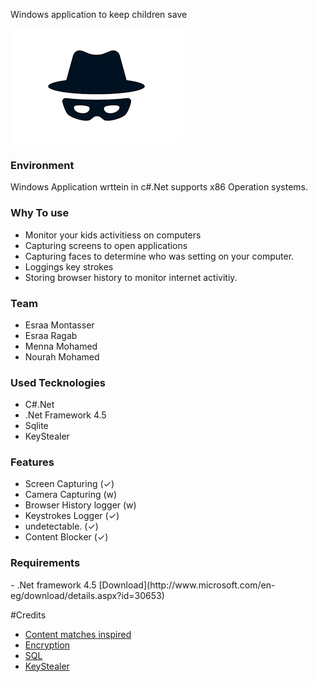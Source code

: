 Windows application to keep children save


<img src='https://raw.githubusercontent.com/5savers/Roglaza/master/roglaza.png' />


<h3>Environment</h3>
Windows Application wrttein in c#.Net supports x86 Operation systems.
<h3> Why To use</h3>

- Monitor your kids activitiess on computers 
- Capturing screens to open applications
- Capturing faces to determine who was setting on your computer.
- Loggings key strokes
- Storing browser history  to monitor internet activitiy.

<h3>Team</h3>

- Esraa Montasser
- Esraa Ragab
- Menna Mohamed
- Nourah Mohamed


<h3>Used Tecknologies </h3>

- C#.Net
- .Net Framework 4.5
- Sqlite
- KeyStealer 

<h3>Features</h3>

- Screen Capturing 			(✓)
- Camera Capturing  		(w)
- Browser History logger	(w)
- Keystrokes Logger			(✓)
- undetectable.				(✓)
- Content Blocker 			(✓)



<h3>Requirements</h3>
- .Net framework 4.5
[Download](http://www.microsoft.com/en-eg/download/details.aspx?id=30653)


#Credits

- [Content matches inspired ](https://github.com/Kalpeshk9967016292/Antiporn)
- [Encryption](https://msdn.microsoft.com/en-us/library/system.security.cryptography.md5(v=vs.110).aspx)
- [SQL](http://blog.tigrangasparian.com/2012/02/09/getting-started-with-sqlite-in-c-part-one/)
- [KeyStealer](https://codeload.github.com/htll/KeyStealer/zip/master)




